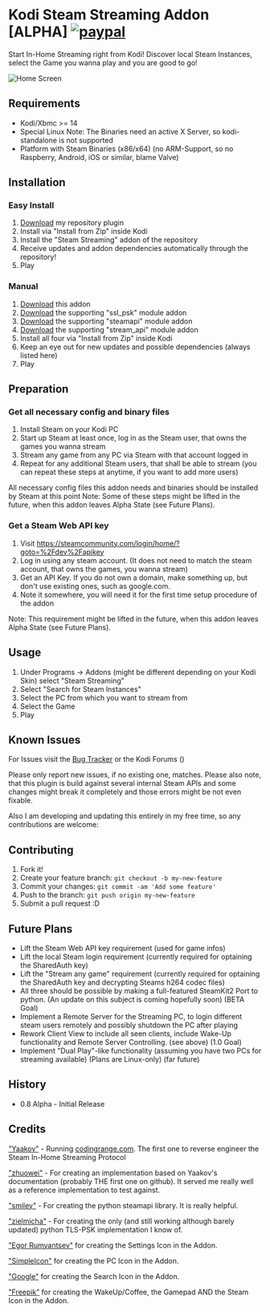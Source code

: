 
# Kodi Steam Streaming Addon [ALPHA] [![paypal](https://www.paypalobjects.com/en_GB/i/btn/btn_donate_SM.gif)](https://www.paypal.com/cgi-bin/webscr?cmd=_s-xclick&hosted_button_id=HY4U6RRY6B79Y)

Start In-Home Streaming right from Kodi!
Discover local Steam Instances, select the Game you wanna play and you are good to go!

![Home Screen](https://drakulix.github.io/plugin.program.steam.streaming/mainmenu.png)

## Requirements

- Kodi/Xbmc >= 14
- Special Linux Note: The Binaries need an active X Server, so kodi-standalone is not supported
- Platform with Steam Binaries (x86/x64) (no ARM-Support, so no Raspberry, Android, iOS or similar, blame Valve)

## Installation

### Easy Install
1. [Download](https://github.com/Drakulix/repository.drakulix/archive/master.zip) my repository plugin
2. Install via "Install from Zip" inside Kodi
3. Install the "Steam Streaming" addon of the repository
4. Receive updates and addon dependencies automatically through the repository!
5. Play

### Manual
1. [Download](https://github.com/Drakulix/plugin.program.steam.streaming/archive/v0.8.0.zip) this addon
2. [Download](https://github.com/Drakulix/script.module.ssl_psk/archive/v1.0.0.zip) the supporting "ssl_psk" module addon
3. [Download](https://github.com/Drakulix/script.module.steamapi/archive/v1.0.0.zip) the supporting "steamapi" module addon
4. [Download](https://github.com/Drakulix/script.module.stream_api/archive/v1.0.0.zip) the supporting "stream_api" module addon
5. Install all four via "Install from Zip" inside Kodi
6. Keep an eye out for new updates and possible dependencies (always listed here)
7. Play

## Preparation

### Get all necessary config and binary files

1. Install Steam on your Kodi PC
2. Start up Steam at least once, log in as the Steam user, that owns the games you wanna stream
3. Stream any game from any PC via Steam with that account logged in
4. Repeat for any additional Steam users, that shall be able to stream (you can repeat these steps at anytime, if you want to add more users)

All necessary config files this addon needs and binaries should be installed by Steam at this point
Note: Some of these steps might be lifted in the future, when this addon leaves Alpha State (see Future Plans).

### Get a Steam Web API key

1. Visit https://steamcommunity.com/login/home/?goto=%2Fdev%2Fapikey
2. Log in using any steam account. (It does not need to match the steam account, that owns the games, you wanna stream)
3. Get an API Key. If you do not own a domain, make something up, but don't use existing ones, such as google.com.
4. Note it somewhere, you will need it for the first time setup procedure of the addon

Note: This requirement might be lifted in the future, when this addon leaves Alpha State (see Future Plans).  

## Usage

1. Under Programs -> Addons (might be different depending on your Kodi Skin) select "Steam Streaming"
2. Select "Search for Steam Instances"
3. Select the PC from which you want to stream from
4. Select the Game
5. Play

## Known Issues

For Issues visit the [Bug Tracker](https://github.com/Drakulix/plugin.program.steam.streaming/issues)
or the Kodi Forums ()

Please only report new issues, if no existing one, matches.
Please also note, that this plugin is build against several internal Steam APIs and some changes might break it completely and those errors might be not even fixable.

Also I am developing and updating this entirely in my free time, so any contributions are welcome:

## Contributing

1. Fork it!
2. Create your feature branch: `git checkout -b my-new-feature`
3. Commit your changes: `git commit -am 'Add some feature'`
4. Push to the branch: `git push origin my-new-feature`
5. Submit a pull request :D

## Future Plans

- Lift the Steam Web API key requirement (used for game infos)
- Lift the local Steam login requirement (currently required for optaining the SharedAuth key)
- Lift the "Stream any game" requirement (currently required for optaining the SharedAuth key and decrypting Steams h264 codec files)
- All three should be possible by making a full-featured SteamKit2 Port to python. (An update on this subject is coming hopefully soon) (BETA Goal)
- Implement a Remote Server for the Streaming PC, to login different steam users remotely and possibly shutdown the PC after playing
- Rework Client View to include all seen clients, include  Wake-Up functionality and Remote Server Controlling. (see above) (1.0 Goal)
- Implement "Dual Play"-like functionality (assuming you have two PCs for streaming available) (Plans are Linux-only) (far future)

## History

- 0.8 Alpha - Initial Release

## Credits

["Yaakov"](https://codingrange.com/blog/steam-in-home-streaming-discovery-protocol) - Running [codingrange.com](http://codingrange.com). The first one to reverse engineer the Steam In-Home Streaming Protocol

["zhuowei"](https://github.com/zhuowei/Varodahn) - For creating an implementation based on Yaakov's documentation (probably THE first one on github). It served me really well as a reference implementation to test against.

["smiley"](https://github.com/smiley/steamapi) - For creating the python steamapi library. It is really helpful.

["zielmicha"](https://github.com/webgravel/common-ssl) - For creating the only (and still working although barely updated) python TLS-PSK implementation I know of.

["Egor Rumyantsev"](http://www.flaticon.com/authors/egor-rumyantsev) for creating the Settings Icon in the Addon.

["SimpleIcon"](http://www.flaticon.com/authors/simpleicon) for creating the PC Icon in the Addon.

["Google"](http://www.flaticon.com/authors/google) for creating the Search Icon in the Addon.

["Freepik"](http://ww.flaticon.com/authors/Freepik) for creating the WakeUp/Coffee, the Gamepad AND the Steam Icon in the Addon.
